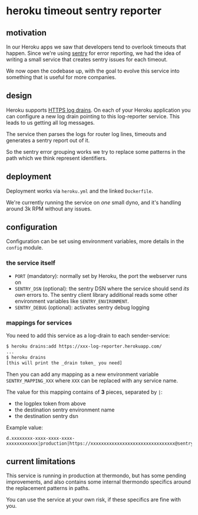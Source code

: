 # heroku timeout sentry reporter

## motivation

In our Heroku apps we saw that developers tend to overlook timeouts that happen.
Since we're using [sentry](sentry.io/) for error reporting, we had the idea of
writing a small service that creates sentry issues for each timeout.

We now open the codebase up, with the goal to evolve this service into something
that is useful for more companies.

## design

Heroku supports
[HTTPS log drains](https://devcenter.heroku.com/articles/log-drains). On each of
your Heroku application you can configure a new log drain pointing to this
log-reporter service. This leads to us getting all log messages.

The service then parses the logs for router log lines, timeouts and generates a
sentry report out of it.

So the sentry error grouping works we try to replace some patterns in the path
which we think represent identifiers.

## deployment

Deployment works via `heroku.yml` and the linked `Dockerfile`.

We're currently running the service on _one_ small dyno, and it's handling
around 3k RPM without any issues.

## configuration

Configuration can be set using environment variables, more details in the
`config` module.

### the service itself

- `PORT` (mandatory): normally set by Heroku, the port the webserver runs on
- `SENTRY_DSN` (optional): the sentry DSN where the service should send _its own_
  errors to. The sentry client library additional reads some other environment
  variables like `SENTRY_ENVIRONMENT`.
- `SENTRY_DEBUG` (optional): activates sentry debug logging

### mappings for services

You need to add this service as a log-drain to each sender-service:

```bash
$ heroku drains:add https://xxx-log-reporter.herokuapp.com/
...
$ heroku drains
[this will print the _drain token_ you need]
```

Then you can add any mapping as a new environment variable `SENTRY_MAPPING_XXX`
where `XXX` can be replaced with any service name.

The value for this mapping contains of **3** pieces, separated by `|`:

- the logplex token from above
- the destination sentry environment name
- the destination sentry dsn

Example value:

```text
d.xxxxxxxx-xxxx-xxxx-xxxx-xxxxxxxxxxxx|production|https://xxxxxxxxxxxxxxxxxxxxxxxxxxxxxxxx@sentry.io/9999999
```

## current limitations

This service is running in production at thermondo, but has some pending
improvements, and also contains some internal thermondo specifics around the
replacement patterns in paths.

You can use the service at your own risk, if these specifics are fine with you.
